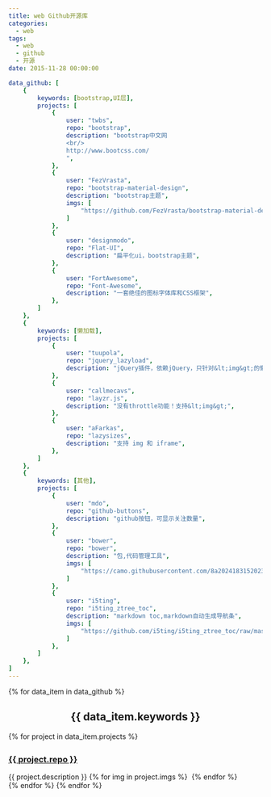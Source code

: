 ```yaml
---
title: web Github开源库
categories:
  - web
tags:
  - web
  - github
  - 开源
date: 2015-11-28 00:00:00

data_github: [
	{
		keywords: [bootstrap,UI层],
		projects: [
			{
				user: "twbs",
				repo: "bootstrap",
				description: "bootstrap中文网
				<br/>
				http://www.bootcss.com/
				",
			},
			{
				user: "FezVrasta",
				repo: "bootstrap-material-design",
				description: "bootstrap主题",
				imgs: [
					"https://github.com/FezVrasta/bootstrap-material-design/raw/master/demo/imgs/banner.jpg",
				]
			},
			{
				user: "designmodo",
				repo: "Flat-UI",
				description: "扁平化ui，bootstrap主题",
			},
			{
				user: "FortAwesome",
				repo: "Font-Awesome",
				description: "一套绝佳的图标字体库和CSS框架",
			},
		]
	},
	{
		keywords: [懒加载],
		projects: [
			{
				user: "tuupola",
				repo: "jquery_lazyload",
				description: "jQuery插件，依赖jQuery，只针对&lt;img&gt;的懒加载，有throttle功能",
			},
			{
				user: "callmecavs",
				repo: "layzr.js",
				description: "没有throttle功能！支持&lt;img&gt;",
			},
			{
				user: "aFarkas",
				repo: "lazysizes",
				description: "支持 img 和 iframe",
			},
		]
	},
	{
		keywords: [其他],
		projects: [
			{
				user: "mdo",
				repo: "github-buttons",
				description: "github按钮，可显示关注数量",
			},
			{
				user: "bower",
				repo: "bower",
				description: "包,代码管理工具",
				imgs: [
					"https://camo.githubusercontent.com/8a2024183152023c85dc7124365c1afb721450a4/687474703a2f2f626f7765722e696f2f696d672f626f7765722d6c6f676f2e706e67",
				]
			},
			{
				user: "i5ting",
				repo: "i5ting_ztree_toc",
				description: "markdown toc,markdown自动生成导航条",
				imgs: [
					"https://github.com/i5ting/i5ting_ztree_toc/raw/master/demo/3.png",
				]
			},
		]
	},
]
---
```

<script src="//cdn.bootcss.com/lazysizes/1.4.0/lazysizes.min.js"></script>
{% for data_item in data_github %}
	<h2 id="{{ data_item.keywords }}" style="text-align: center;">{{ data_item.keywords }}</h2>
	{% for project in data_item.projects %}
		<h3 id="{{ project.repo }}">
		<a href="//github.com/{{ project.user }}/{{ project.repo }}" target="_blank">{{ project.repo }}</a>
		<iframe data-src="https://ghbtns.com/github-btn.html?user={{ project.user }}&repo={{ project.repo }}&type=star&count=true" frameborder="0" scrolling="0" width="120px" height="20px" class="lazyload"></iframe>
		</h3>
		{{ project.description }}
		{% for img in project.imgs %}
			<img data-src="{{ img }}" class="lazyload" />
		{% endfor %}
		<!-- more -->
		<div class="post-eof"></div>
	{% endfor %}
{% endfor %}